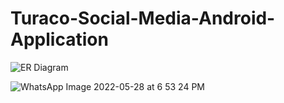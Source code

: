 # Turaco-Social-Media-Android-Application
![ER Diagram](https://user-images.githubusercontent.com/63640474/172207900-00851ab5-0748-4507-ab6b-11fcfebb00ad.svg)


![WhatsApp Image 2022-05-28 at 6 53 24 PM](https://user-images.githubusercontent.com/63640474/172208133-cdf333ec-5e8d-45ec-9c8e-b61d6e1fec9c.jpeg)
